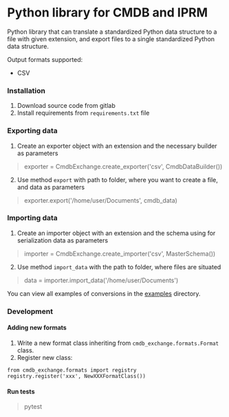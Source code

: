 # Python library for CMDB and IPRM
Python library that can translate a standardized Python data structure to a file with given extension, 
and export files to a single standardized Python data structure.

Output formats supported:
* CSV

### Installation

1. Download source code from gitlab
2. Install requirements from `requirements.txt` file

### Exporting data

1. Сreate an exporter object with an extension and the necessary builder as parameters

 > exporter = CmdbExchange.create_exporter('csv', CmdbDataBuilder())

2. Use method `export` with path to folder, where you want to create a file, 
   and data as parameters

>  exporter.export('/home/user/Documents', cmdb_data)

### Importing data

1. Сreate an importer object with an extension and the schema using for serialization data as parameters

 > importer = CmdbExchange.create_importer('csv', MasterSchema())

2. Use method `import_data` with the path to folder, where files are situated

>  data = importer.import_data('/home/user/Documents')

You can view all examples of conversions in the [examples](/examples) directory.

### Development
#### Adding new formats
1. Write a new format class inheriting from `cmdb_exchange.formats.Format` class.
2. Register new class:
```
from cmdb_exchange.formats import registry
registry.register('xxx', NewXXXFormatClass())
```
#### Run tests
>pytest

